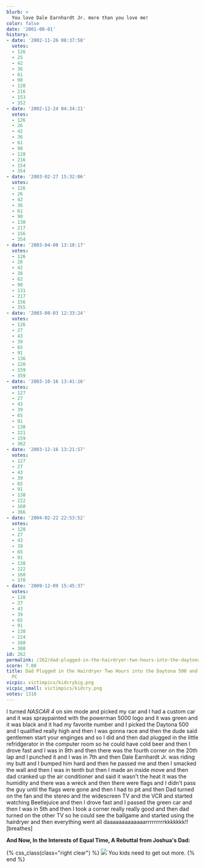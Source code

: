 ```yaml
---
blurb: >
  You love Dale Earnhardt Jr. more than you love me!
color: false
date: '2001-08-01'
history:
- date: '2002-11-26 08:37:58'
  votes:
  - 126
  - 25
  - 42
  - 36
  - 61
  - 90
  - 128
  - 216
  - 153
  - 352
- date: '2002-12-24 04:34:21'
  votes:
  - 126
  - 26
  - 42
  - 36
  - 61
  - 90
  - 128
  - 216
  - 154
  - 354
- date: '2003-02-27 15:32:06'
  votes:
  - 126
  - 26
  - 42
  - 36
  - 61
  - 90
  - 130
  - 217
  - 156
  - 354
- date: '2003-04-08 13:18:17'
  votes:
  - 126
  - 26
  - 42
  - 38
  - 62
  - 90
  - 131
  - 217
  - 156
  - 355
- date: '2003-08-03 12:33:24'
  votes:
  - 126
  - 27
  - 43
  - 39
  - 65
  - 91
  - 136
  - 220
  - 159
  - 359
- date: '2003-10-16 13:41:16'
  votes:
  - 127
  - 27
  - 43
  - 39
  - 65
  - 91
  - 138
  - 221
  - 159
  - 362
- date: '2003-12-16 13:21:57'
  votes:
  - 127
  - 27
  - 43
  - 39
  - 65
  - 91
  - 138
  - 222
  - 160
  - 366
- date: '2004-02-22 22:53:52'
  votes:
  - 128
  - 27
  - 43
  - 39
  - 65
  - 91
  - 138
  - 222
  - 160
  - 370
- date: '2009-12-09 15:45:37'
  votes:
  - 128
  - 27
  - 43
  - 39
  - 65
  - 91
  - 138
  - 224
  - 160
  - 380
id: 262
permalink: /262/dad-plugged-in-the-hairdryer-two-hours-into-the-daytona-500-and-blew-my-whole-pc/
score: 7.08
title: Dad Plugged in the Hairdryer Two Hours into the Daytona 500 and Blew My Whole
  PC
vicpic: victimpics/kidcrybig.png
vicpic_small: victimpics/kidcry.png
votes: 1318
---
```


I turned *NASCAR 4* on sim mode and picked my car and I had a custom car
and it was spraypainted with the powerman 5000 logo and it was green and
it was black and it had my favorite number and I picked the Daytona 500
and I qualified really high and then I was gonna race and then the dude
said gentlemen start your enginges and so I did and then dad plugged in
the little refridgerator in the computer room so he could have cold beer
and then I drove fast and I was in 8th and then there was the fourth
corner on the 20th lap and I punched it and I was in 7th and then Dale
Earnhardt Jr. was riding my butt and I bumped him hard and then he
passed me and then I smacked the wall and then I was in tenth but then I
made an inside move and then dad cranked up the air conditioner and said
it wasn't the heat it was the humidity and there was a wreck and then
there were flags and I didn't pass the guy until the flags were gone and
then I had to pit and then Dad turned on the fan and the stereo and the
widescreen TV and the VCR and started watching Beetlejuice and then I
drove fast and I passed the green car and then I was in 5th and then I
took a corner really really good and then dad turned on the other TV so
he could see the ballgame and started using the hairdryer and then
everything went all daaaaaaaaaaaaarrrrrrrrrkkkkkkk!! \[breathes\]

**And Now, In the Interests of Equal Time, A Rebuttal from Joshua's
Dad:**

{% css_class(class="right clear") %}
[![](/img/victimpics/dad.png)](@/victim/249.md) You kids need to get
out more.
{% end %}
